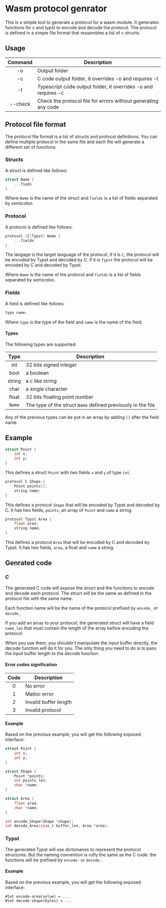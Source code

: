 # Wasm protocol genrator

This is a simple tool to generate a protocol for a wasm module. It generates functions for c and typst to encode and decode the protocol. The protocol is defined in a simple file format that ressembles a list of c structs.

## Usage

| Command | Description |
| :-----: | ----------- |
| -o      | Output folder |
| -c | C code output folder, it overrides -o and requires -t |
| -t | Typescript code output folder, it overrides -o and requires -c |
| --check | Check the protocol file for errors without generating any code |

## Protocol file format

The protocol file format is a list of structs and protocol definitions. You can define multiple protocol in the same file and each file will generate a different set of functions.

### Structs

A struct is defined like follows:

```c
struct Name {
    ...fieds
}
```

Where `Name` is the name of the struct and `fields` is a list of fields separated by semicolon.

### Protocol

A protocol is defined like follows:

```c
protocol (C|Typst) Name {
    ...fields
}
```

The langage is the target language of the protocol, if it is `C`, the protocol will be encoded by Typst and decoded by C. if it is `Typst` the protocol will be encoded by C and decoded by Typst.

Where `Name` is the name of the protocol and `fields` is a list of fields separated by semicolon.

### Fields

A field is defined like follows:

```c
type name;
```

Where `type` is the type of the field and `name` is the name of the field.

#### Types

The following types are supported:

| Type | Description |
| :--: | ----------- |
| int | 32 bits signed integer |
| bool | a boolean |
| string | a c like string |
| char | a single character |
| float | 32 bits floating point number |
| `Name` | The type of the struct `Name` defined previously in the file |

Any of the previous types can be put in an array by adding `[]` after the field name.

## Example

```c
struct Point {
    int x;
    int y;
}
```

This defines a struct `Point` with two fields `x` and `y` of type `int`.

```c
protocol C Shape {
    Point points[];
    string name;
}
```

This defines a protocol `Shape` that will be encoded by Typst and decoded by C. It has two fields, `points`, an array of `Point` and `name` a string.

```c
protocol Typst Area {
    float area;
    string name;
}
```

This defines a protocol `Area` that will be encoded by C and decoded by Typst. It has two fields, `area`, a float and `name` a string.

## Genrated code

### C

The generated C code will expose the struct and the functions to encode and decode each protocol. The struct will be the same as defined in the protocol file with the same name.

Each function name will be the name of the protocol prefixed by `encode_` or `decode_`.

If you add an array to your protocol, the generated struct will have a field `name_len` that must contain the length of the array before encoding the protocol.

When you use them, you shouldn't manipulate the input buffer directly, the decode function will do it for you. The only thing you need to do is to pass the input buffer length to the decode function.

#### Error codes signification

| Code | Description |
| :--: | ----------- |
| 0 | No error |
| 1 | Malloc error |
| 2 | Invalid buffer length |
| 3 | Invalid protocol |

#### Example

Based on the previous example, you will get the following exposed interface:

```c
struct Point {
    int x;
    int y;
}

struct Shape {
    Point *points;
    int points_len;
    char *name;
}

struct Area {
    float area;
    char *name;
}

int encode_Shape(Shape *shape);
int decode_Area(size_t buffer_len, Area *area);
```

### Typst

The generated Typst will use dictionaries to represent the protocol structures. But the naming convention is rufly the same as the C code: the functions will be prefixed by `encode-` or `decode-`.

#### Example

Based on the previous example, you will get the following exposed interface:

```typst
#let encode-area(value) = ...
#let decode-shape(bytes) = ...
```
